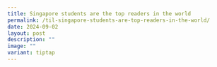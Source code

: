 ```yaml
---
title: Singapore students are the top readers in the world
permalink: /til-singapore-students-are-top-readers-in-the-world/
date: 2024-09-02
layout: post
description: ""
image: ""
variant: tiptap
---
```

